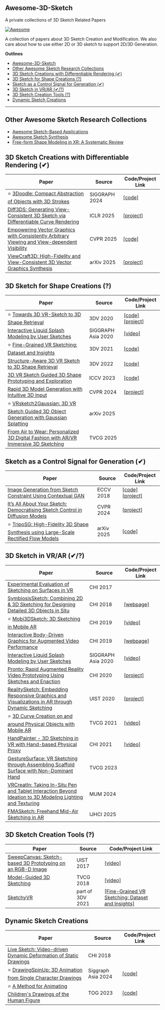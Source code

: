 ## Awesome-3D-Sketch


A private collections of 3D Sketch Related Papers

[![Awesome](https://cdn.rawgit.com/sindresorhus/awesome/d7305f38d29fed78fa85652e3a63e154dd8e8829/media/badge.svg)](https://github.com/sindresorhus/awesome)

A collection of papers about 3D Sketch Creation and Modification. We also care about how to use either 2D or 3D sketch to support 2D/3D Generation.

**Outlines**

- [Awesome-3D-Sketch](#awesome-3d-sketch)
- [Other Awesome Sketch Research Collections](#other-awesome-sketch-research-collections)
- [3D Sketch Creations with Differentiable Rendering (✔)](#3d-sketch-creations-with-differentiable-rendering-)
- [3D Sketch for Shape Creations (?)](#3d-sketch-for-shape-creations-)
- [Sketch as a Control Signal for Generation (✔)](#sketch-as-a-control-signal-for-generation-)
- [3D Sketch in VR/AR (✔/?)](#3d-sketch-in-vrar-)
- [3D Sketch Creation Tools (?)](#3d-sketch-creation-tools-)
- [Dynamic Sketch Creations](#dynamic-sketch-creations)
  

---

## Other Awesome Sketch Research Collections
- [Awesome Sketch-Based Applications](https://github.com/MarkMoHR/Awesome-Sketch-Based-Applications)
- [Awesome Sketch Synthesis](https://github.com/MarkMoHR/Awesome-Sketch-Synthesis)
- [Free-form Shape Modeling in XR: A Systematic Review](https://arxiv.org/abs/2401.00924)

## 3D Sketch Creations with Differentiable Rendering (✔)

| Paper | Source | Code/Project Link  |
| --- | --- | --- |
| ⭐ [3Doodle: Compact Abstraction of Objects with 3D Strokes](https://changwoonchoi.github.io/3Doodle/) | SIGGRAPH 2024 | [[code]](https://github.com/changwoonchoi/3Doodle) |
| [Diff3DS: Generating View-Consistent 3D Sketch via Differentiable Curve Rendering](https://arxiv.org/abs/2405.15305) | ICLR 2025 | [[project]](https://yiboz2001.github.io/Diff3DS/) | 
| [Empowering Vector Graphics with Consistently Arbitrary Viewing and View-dependent Visibility](https://cvpr.thecvf.com/virtual/2025/poster/32611) | CVPR 2025 | [[code]](https://github.com/chenxinl/Dream3DVG) |
| [ViewCraft3D: High-Fidelity and View-Consistent 3D Vector Graphics Synthesis](https://arxiv.org/abs/2505.19492) | arXiv 2025 | [[project]](https://homepage.marvolo.top/VC3D_page/) | 



## 3D Sketch for Shape Creations (?)

| Paper | Source | Code/Project Link  |
| --- | --- | --- |
| ⭐ [Towards 3D VR-Sketch to 3D Shape Retrieval](https://rowl1ng.com/assets/pdf/3DV_VRSketch.pdf) | 3DV 2020 | [[code]](https://github.com/ygryadit/Towards3DVRSketch) [[project]](https://rowl1ng.com/projects/3DSketch3DV/) |
| [Interactive Liquid Splash Modeling by User Sketches](https://dl.acm.org/doi/abs/10.1145/3414685.3417832) | SIGGRAPH Asia 2020 | [[video]](https://youtu.be/HXAxNrfk_w0) |
| ⭐ [Fine-Grained VR Sketching: Dataset and Insights](https://ieeexplore.ieee.org/abstract/document/9665875/) | 3DV 2021 | [[code]](https://github.com/Rowl1ng/Fine-Grained_VR_Sketching) |
| [Structure-Aware 3D VR Sketch to 3D Shape Retrieval](https://github.com/Rowl1ng/Structure-Aware-VR-Sketch-Shape-Retrieval) | 3DV 2022 | [[code]](https://github.com/Rowl1ng/Structure-Aware-VR-Sketch-Shape-Retrieval) |
| [3D VR Sketch Guided 3D Shape Prototyping and Exploration](https://arxiv.org/abs/2306.10830) | ICCV 2023 | [[code]](https://github.com/Rowl1ng/3Dsketch2shape) |
| [Rapid 3D Model Generation with Intuitive 3D Input](https://openaccess.thecvf.com/content/CVPR2024/papers/Chen_Rapid_3D_Model_Generation_with_Intuitive_3D_Input_CVPR_2024_paper.pdf) | CVPR 2024 | [[project]](http://research.kokoni3d.com/Deep3DVRSketch)
| ⭐ [VRsketch2Gaussian: 3D VR Sketch Guided 3D Object Generation with Gaussian Splatting](https://arxiv.org/abs/2503.12383) | arXiv 2025 |  |
| [From Air to Wear: Personalized 3D Digital Fashion with AR/VR Immersive 3D Sketching](https://ieeexplore.ieee.org/abstract/document/11098982) | TVCG 2025 | |


## Sketch as a Control Signal for Generation (✔)

| Paper | Source | Code/Project Link  |
| --- | --- | --- |
| [Image Generation from Sketch Constraint Using Contextual GAN](http://openaccess.thecvf.com/content_ECCV_2018/papers/Yongyi_Lu_Image_Generation_from_ECCV_2018_paper.pdf) | ECCV 2018 | [[code]](https://github.com/elliottwu/sText2Image) [[project]](https://elliottwu.com/projects/sketch/) |
| [It’s All About Your Sketch: Democratising Sketch Control in Diffusion Models](https://arxiv.org/pdf/2403.07234) | CVPR 2024 | [[project]](https://subhadeepkoley.github.io/StableSketching/) |
| ⭐ [TripoSG: High-Fidelity 3D Shape Synthesis using Large-Scale Rectified Flow Models](https://arxiv.org/abs/2502.06608) | arXiv 2025 | [[code]](https://github.com/VAST-AI-Research/TripoSG) |


## 3D Sketch in VR/AR (✔/?)

| Paper | Source | Code/Project Link  |
| --- | --- | --- |
| [Experimental Evaluation of Sketching on Surfaces in VR](http://fraseranderson.ca/files/C-2017-VR-Sketching.pdf) | CHI 2017 |  |
| [SymbiosisSketch: Combining 2D & 3D Sketching for Designing Detailed 3D Objects in Situ](https://dl.acm.org/doi/abs/10.1145/3173574.3173759) | CHI 2018 | [[webpage]](https://rubaiathabib.me/2018/02/24/symbiosissketch-chi-2018/) |
| ⭐ [Mobi3DSketch: 3D Sketching in Mobile AR](http://sweb.cityu.edu.hk/hongbofu/doc/mobi3Dsketch_CHI2019.pdf) | CHI 2019 | [[video]](https://youtu.be/JdP0nkeMEog) |
| [Interactive Body-Driven Graphics for Augmented Video Performance](https://dl.acm.org/doi/abs/10.1145/3290605.3300852) | CHI 2019 | [[webpage]](https://rubaiathabib.me/2019/03/04/body-driven-graphics/) |
| [Interactive Liquid Splash Modeling by User Sketches](https://dl.acm.org/doi/abs/10.1145/3414685.3417832) | SIGGRAPH Asia 2020 | [[video]](https://youtu.be/HXAxNrfk_w0) |
| [Pronto: Rapid Augmented Reality Video Prototyping Using Sketches and Enaction](https://dl.acm.org/doi/10.1145/3313831.3376160) | CHI 2020 | [[project]](https://rubaiathabib.me/2020/05/04/pronto-rapid-ar-prototypingn-chi-2020/) |
| [RealitySketch: Embedding Responsive Graphics and Visualizations in AR through Dynamic Sketching](https://dl.acm.org/doi/abs/10.1145/3379337.3415892) | UIST 2020 | [[project]](https://ryosuzuki.org/realitysketch/) |
| ⭐ [3D Curve Creation on and around Physical Objects with Mobile AR](http://sweb.cityu.edu.hk/hongbofu/doc/3D_Curve_Creation_Mobile_AR_TVCG.pdf) | TVCG 2021 | [[video]](https://youtu.be/zyh4pEvK7j8) |
| [HandPainter - 3D Sketching in VR with Hand-based Physical Proxy](https://dl.acm.org/doi/abs/10.1145/3411764.3445302) | CHI 2021 | [[video]](https://youtu.be/x5VAU-471P8) |
| [GestureSurface: VR Sketching through Assembling Scaffold Surface with Non-Dominant Hand](https://ieeexplore.ieee.org/abstract/document/10049645) | TVCG 2023 |  |
|  [VRCreatIn: Taking In-Situ Pen and Tablet Interaction Beyond Ideation to 3D Modeling Lighting and Texturing](https://dl.acm.org/doi/full/10.1145/3701571.3701580) | MUM 2024 | |
| [FMASketch: Freehand Mid-Air Sketching in AR](https://www.tandfonline.com/doi/full/10.1080/10447318.2023.2223948?casa_token=HveA3vrihOIAAAAA%3AFBEarOnScuyuX-siiWgY1xkanufrArCicovtwu_YNAuDu1LlRDPBPdaPLTYCKidM9cUVGjdENEa9yQbqiA) | IJHCI 2025


## 3D Sketch Creation Tools (?)

| Paper | Source | Code/Project Link  |
| --- | --- | --- |
| [SweepCanvas: Sketch-based 3D Prototyping on an RGB-D Image](https://hongbofu.people.ust.hk/doc/sweep_canvas_UIST2017.pdf) | UIST 2017 | [[video]](https://youtu.be/Xnp3_eMYXj0) |
| [Model-Guided 3D Sketching](http://sweb.cityu.edu.hk/hongbofu/doc/model-guided_3D_sketching_TVCG.pdf) | TVCG 2018 | [[video]](https://youtu.be/STredKjB_Bk) |
| [SketchyVR](https://github.com/Rowl1ng/Sketch_VR) | part of 3DV 2021 | [[Fine-Grained VR Sketching: Dataset and Insights]](https://github.com/Rowl1ng/Fine-Grained_VR_Sketching)


## Dynamic Sketch Creations 

| Paper | Source | Code/Project Link  |
| --- | --- | --- |
| [Live Sketch: Video-driven Dynamic Deformation of Static Drawings](https://hongbofu.people.ust.hk/doc/livesketch_CHI2018.pdf) | CHI 2018 |  |
| ⭐ [DrawingSpinUp: 3D Animation from Single Character Drawings](https://lordliang.github.io/DrawingSpinUp/) | Siggraph Asia 2024 | [[code]](https://github.com/LordLiang/DrawingSpinUp) |
| ⭐ [ A Method for Animating Children's Drawings of the Human Figure](https://dl.acm.org/doi/10.1145/3592788) | TOG 2023 | [[code]](https://github.com/facebookresearch/AnimatedDrawings) |